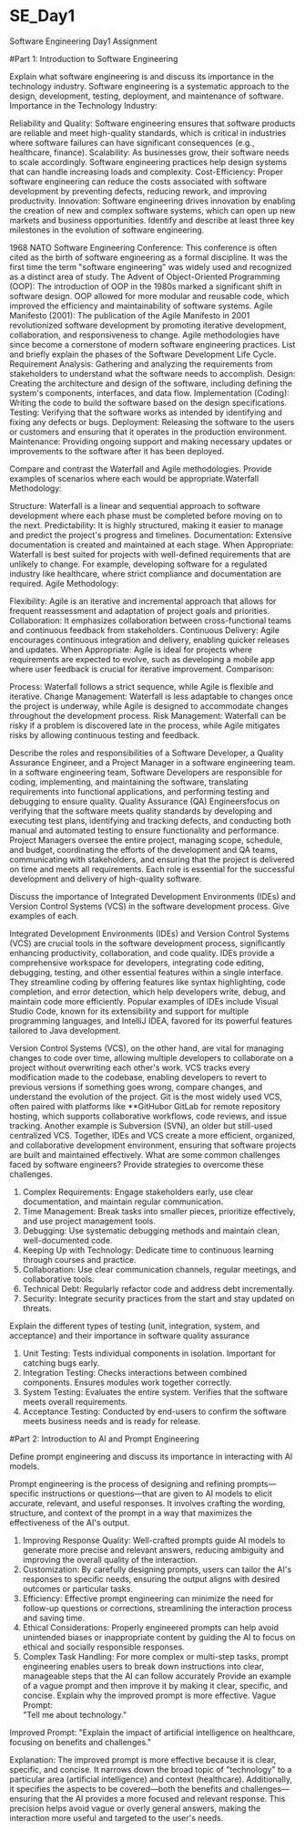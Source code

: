 # SE_Day1
Software Engineering Day1 Assignment

#Part 1: Introduction to Software Engineering

Explain what software engineering is and discuss its importance in the technology industry.
 Software engineering is a systematic approach to the design, development, testing, deployment, and maintenance of software. 
Importance in the Technology Industry:

Reliability and Quality: Software engineering ensures that software products are reliable and meet high-quality standards, which is critical in industries where software failures can have significant consequences (e.g., healthcare, finance).
Scalability: As businesses grow, their software needs to scale accordingly. Software engineering practices help design systems that can handle increasing loads and complexity.
Cost-Efficiency: Proper software engineering can reduce the costs associated with software development by preventing defects, reducing rework, and improving productivity.
Innovation: Software engineering drives innovation by enabling the creation of new and complex software systems, which can open up new markets and business opportunities.
Identify and describe at least three key milestones in the evolution of software engineering.

1968 NATO Software Engineering Conference: This conference is often cited as the birth of software engineering as a formal discipline. It was the first time the term "software engineering" was widely used and recognized as a distinct area of study.
The Advent of Object-Oriented Programming (OOP): The introduction of OOP in the 1980s marked a significant shift in software design. OOP allowed for more modular and reusable code, which improved the efficiency and maintainability of software systems.
Agile Manifesto (2001): The publication of the Agile Manifesto in 2001 revolutionized software development by promoting iterative development, collaboration, and responsiveness to change. Agile methodologies have since become a cornerstone of modern software engineering practices.
List and briefly explain the phases of the Software Development Life Cycle.
Requirement Analysis: Gathering and analyzing the requirements from stakeholders to understand what the software needs to accomplish.
Design: Creating the architecture and design of the software, including defining the system's components, interfaces, and data flow.
Implementation (Coding): Writing the code to build the software based on the design specifications.
Testing: Verifying that the software works as intended by identifying and fixing any defects or bugs.
Deployment: Releasing the software to the users or customers and ensuring that it operates in the production environment.
Maintenance: Providing ongoing support and making necessary updates or improvements to the software after it has been deployed.





Compare and contrast the Waterfall and Agile methodologies. Provide examples of scenarios where each would be appropriate.Waterfall Methodology:

Structure: Waterfall is a linear and sequential approach to software development where each phase must be completed before moving on to the next.
Predictability: It is highly structured, making it easier to manage and predict the project's progress and timelines.
Documentation: Extensive documentation is created and maintained at each stage.
When Appropriate: Waterfall is best suited for projects with well-defined requirements that are unlikely to change. For example, developing software for a regulated industry like healthcare, where strict compliance and documentation are required.
Agile Methodology:

Flexibility: Agile is an iterative and incremental approach that allows for frequent reassessment and adaptation of project goals and priorities.
Collaboration: It emphasizes collaboration between cross-functional teams and continuous feedback from stakeholders.
Continuous Delivery: Agile encourages continuous integration and delivery, enabling quicker releases and updates.
When Appropriate: Agile is ideal for projects where requirements are expected to evolve, such as developing a mobile app where user feedback is crucial for iterative improvement.
Comparison:

Process: Waterfall follows a strict sequence, while Agile is flexible and iterative.
Change Management: Waterfall is less adaptable to changes once the project is underway, while Agile is designed to accommodate changes throughout the development process.
Risk Management: Waterfall can be risky if a problem is discovered late in the process, while Agile mitigates risks by allowing continuous testing and feedback.


Describe the roles and responsibilities of a Software Developer, a Quality Assurance Engineer, and a Project Manager in a software engineering team.
In a software engineering team, Software Developers are responsible for coding, implementing, and maintaining the software, translating requirements into functional applications, and performing testing and debugging to ensure quality. Quality Assurance (QA) Engineersfocus on verifying that the software meets quality standards by developing and executing test plans, identifying and tracking defects, and conducting both manual and automated testing to ensure functionality and performance. Project Managers oversee the entire project, managing scope, schedule, and budget, coordinating the efforts of the development and QA teams, communicating with stakeholders, and ensuring that the project is delivered on time and meets all requirements. Each role is essential for the successful development and delivery of high-quality software.

Discuss the importance of Integrated Development Environments (IDEs) and Version Control Systems (VCS) in the software development process. Give examples of each.

Integrated Development Environments (IDEs) and Version Control Systems (VCS) are crucial tools in the software development process, significantly enhancing productivity, collaboration, and code quality. IDEs provide a comprehensive workspace for developers, integrating code editing, debugging, testing, and other essential features within a single interface. They streamline coding by offering features like syntax highlighting, code completion, and error detection, which help developers write, debug, and maintain code more efficiently. Popular examples of IDEs include Visual Studio Code, known for its extensibility and support for multiple programming languages, and IntelliJ IDEA, favored for its powerful features tailored to Java development.

Version Control Systems (VCS), on the other hand, are vital for managing changes to code over time, allowing multiple developers to collaborate on a project without overwriting each other's work. VCS tracks every modification made to the codebase, enabling developers to revert to previous versions if something goes wrong, compare changes, and understand the evolution of the project. Git is the most widely used VCS, often paired with platforms like **GitHubor GitLab for remote repository hosting, which supports collaborative workflows, code reviews, and issue tracking. Another example is Subversion (SVN), an older but still-used centralized VCS. Together, IDEs and VCS create a more efficient, organized, and collaborative development environment, ensuring that software projects are built and maintained effectively.
What are some common challenges faced by software engineers? Provide strategies to overcome these challenges.



1. Complex Requirements: Engage stakeholders early, use clear documentation, and maintain regular communication.
2. Time Management: Break tasks into smaller pieces, prioritize effectively, and use project management tools.
3. Debugging: Use systematic debugging methods and maintain clean, well-documented code.
4. Keeping Up with Technology: Dedicate time to continuous learning through courses and practice.
5. Collaboration: Use clear communication channels, regular meetings, and collaborative tools.
6. Technical Debt: Regularly refactor code and address debt incrementally.
7. Security: Integrate security practices from the start and stay updated on threats.


Explain the different types of testing (unit, integration, system, and acceptance) and their importance in software quality assurance

1. Unit Testing: Tests individual components in isolation. Important for catching bugs early.
2. Integration Testing: Checks interactions between combined components. Ensures modules work together correctly.
3. System Testing: Evaluates the entire system. Verifies that the software meets overall requirements.
4. Acceptance Testing: Conducted by end-users to confirm the software meets business needs and is ready for release.

#Part 2: Introduction to AI and Prompt Engineering


Define prompt engineering and discuss its importance in interacting with AI models.

Prompt engineering is the process of designing and refining prompts—specific instructions or questions—that are given to AI models to elicit accurate, relevant, and useful responses. It involves crafting the wording, structure, and context of the prompt in a way that maximizes the effectiveness of the AI's output.



1. Improving Response Quality: Well-crafted prompts guide AI models to generate more precise and relevant answers, reducing ambiguity and improving the overall quality of the interaction.
2. Customization: By carefully designing prompts, users can tailor the AI's responses to specific needs, ensuring the output aligns with desired outcomes or particular tasks.
3. Efficiency: Effective prompt engineering can minimize the need for follow-up questions or corrections, streamlining the interaction process and saving time.
4. Ethical Considerations: Properly engineered prompts can help avoid unintended biases or inappropriate content by guiding the AI to focus on ethical and socially responsible responses.
5. Complex Task Handling: For more complex or multi-step tasks, prompt engineering enables users to break down instructions into clear, manageable steps that the AI can follow accurately
Provide an example of a vague prompt and then improve it by making it clear, specific, and concise. Explain why the improved prompt is more effective.
Vague Prompt:  
"Tell me about technology."

Improved Prompt: 
"Explain the impact of artificial intelligence on healthcare, focusing on benefits and challenges."

Explanation:
The improved prompt is more effective because it is clear, specific, and concise. It narrows down the broad topic of "technology" to a particular area (artificial intelligence) and context (healthcare). Additionally, it specifies the aspects to be covered—both the benefits and challenges—ensuring that the AI provides a more focused and relevant response. This precision helps avoid vague or overly general answers, making the interaction more useful and targeted to the user's needs.
